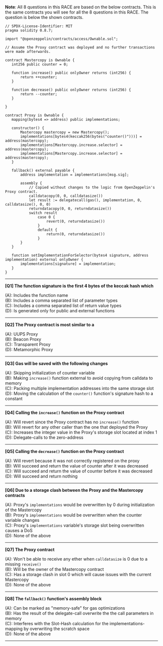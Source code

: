 **Note**: All 8 questions in this RACE are based on the below contracts. This is the same contracts you will see for all the 8 questions in this RACE. The question is below the shown contracts.

```
// SPDX-License-Identifier: MIT
pragma solidity 0.8.7;

import "@openzeppelin/contracts/access/Ownable.sol";

// Assume the Proxy contract was deployed and no further transactions were made afterwards.

contract Mastercopy is Ownable {
   int256 public counter = 0;

   function increase() public onlyOwner returns (int256) {
       return ++counter;
   }

   function decrease() public onlyOwner returns (int256) {
       return --counter;
   }

}

contract Proxy is Ownable {
   mapping(bytes4 => address) public implementations;

   constructor() {
       Mastercopy mastercopy = new Mastercopy();
       implementations[bytes4(keccak256(bytes("counter()")))] = address(mastercopy);
       implementations[Mastercopy.increase.selector] = address(mastercopy);
       implementations[Mastercopy.increase.selector] = address(mastercopy);
   }

   fallback() external payable {
       address implementation = implementations[msg.sig];

       assembly {
           // Copied without changes to the logic from OpenZeppelin's Proxy contract.
           calldatacopy(0, 0, calldatasize())
           let result := delegatecall(gas(), implementation, 0, calldatasize(), 0, 0)
           returndatacopy(0, 0, returndatasize())
           switch result
               case 0 {
                   revert(0, returndatasize())
               }
               default {
                   return(0, returndatasize())
               }
       }
   }

   function setImplementationForSelector(bytes4 signature, address implementation) external onlyOwner {
       implementations[signature] = implementation;
   }
}
```

---

**[Q1] The function signature is the first 4 bytes of the keccak hash which**

(A): Includes the function name  
(B): Includes a comma separated list of parameter types  
(C): Includes a comma separated list of return value types  
(D): Is generated only for public and external functions  

---

**[Q2] The Proxy contract is most similar to a**

(A): UUPS Proxy  
(B): Beacon Proxy  
(C): Transparent Proxy  
(D): Metamorphic Proxy  

---

**[Q3] Gas will be saved with the following changes**

(A): Skipping initialization of counter variable  
(B): Making `increase()` function external to avoid copying from calldata to memory  
(C): Packing multiple implementation addresses into the same storage slot  
(D): Moving the calculation of the `counter()` function's signature hash to a constant  

---

**[Q4] Calling the `increase()` function on the Proxy contract**

(A): Will revert since the Proxy contract has no `increase()` function  
(B): Will revert for any other caller than the one that deployed the Proxy  
(C): Increases the integer value in the Proxy's storage slot located at index 1  
(D): Delegate-calls to the zero-address  

---

**[Q5] Calling the `decrease()` function on the Proxy contract**

(A): Will revert because it was not correctly registered on the proxy  
(B): Will succeed and return the value of counter after it was decreased  
(C): Will succeed and return the value of counter before it was decreased  
(D): Will succeed and return nothing  

---

**[Q6] Due to a storage clash between the Proxy and the Mastercopy contracts**

(A): Proxy's `implementations` would be overwritten by 0 during initialization of the Mastercopy  
(B): Proxy's `implementations` would be overwritten when the counter variable changes  
(C): Proxy's `implementations` variable's storage slot being overwritten causes a DoS  
(D): None of the above  

---

**[Q7] The Proxy contract**

(A): Won't be able to receive any ether when `calldatasize` is 0 due to a missing `receive()`  
(B): Will be the owner of the Mastercopy contract  
(C): Has a storage clash in slot 0 which will cause issues with the current Mastercopy  
(D): None of the above  

---

**[Q8] The `fallback()` function's assembly block**

(A): Can be marked as "memory-safe" for gas optimizations  
(B): Has the result of the delegate-call overwrite the the call parameters in memory  
(C): Interferes with the Slot-Hash calculation for the implementations-mapping by overwriting the scratch space  
(D): None of the above  

---
